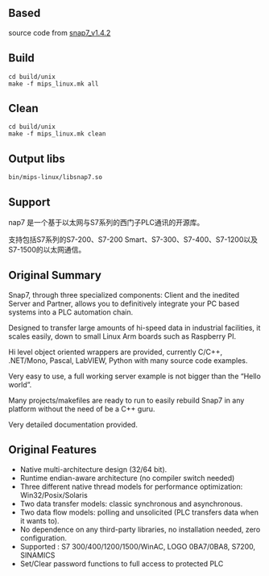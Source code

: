 ## Based
source code from [snap7_v1.4.2](http://snap7.sourceforge.net/)

## Build
```
cd build/unix
make -f mips_linux.mk all
```

## Clean
```
cd build/unix
make -f mips_linux.mk clean
```

## Output libs
```
bin/mips-linux/libsnap7.so
```

## Support
nap7 是一个基于以太网与S7系列的西门子PLC通讯的开源库。

支持包括S7系列的S7-200、S7-200 Smart、S7-300、S7-400、S7-1200以及S7-1500的以太网通信。


## Original Summary
Snap7, through three specialized components: Client and the inedited Server and Partner, allows you to definitively integrate your PC based systems into a PLC automation chain.

Designed to transfer large amounts of hi-speed data in industrial facilities, it scales easily, down to small Linux Arm boards such as Raspberry PI.

Hi level object oriented wrappers are provided, currently C/C++, .NET/Mono, Pascal, LabVIEW, Python with many source code examples.

Very easy to use, a full working server example is not bigger than the “Hello world”.

Many projects/makefiles are ready to run to easily rebuild Snap7 in any platform without the need of be a C++ guru.

Very detailed documentation provided.

## Original Features
* Native multi-architecture design (32/64 bit).
* Runtime endian-aware architecture (no compiler switch needed)
* Three different native thread models for performance optimization: Win32/Posix/Solaris
* Two data transfer models: classic synchronous and asynchronous.
* Two data flow models: polling and unsolicited (PLC transfers data when it wants to).
* No dependence on any third-party libraries, no installation needed, zero configuration.
* Supported : S7 300/400/1200/1500/WinAC, LOGO 0BA7/0BA8, S7200, SINAMICS
* Set/Clear password functions to full access to protected PLC

